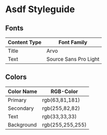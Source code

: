 # Asdf Styleguide

## Fonts

| Content Type | Font Family           |
| ------------ | --------------------- |
| Title        | Arvo                  |
| Text         | Source Sans Pro Light |

## Colors

| Color Name | RGB-Color  |
| ---------- | ---------- |
| Primary    | rgb(63,81,181) |
| Secondary  | rgb(255,82,82) |
| Text       | rgb(33,33,33) |
| Background | rgb(255,255,255) |
